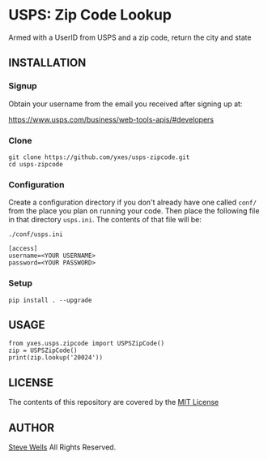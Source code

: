 # USPS: Zip Code Lookup
Armed with a UserID from USPS and a zip code, return the city and state

## INSTALLATION

### Signup

Obtain your username from the email you received after signing up at:

https://www.usps.com/business/web-tools-apis/#developers


### Clone

```
git clone https://github.com/yxes/usps-zipcode.git
cd usps-zipcode
```

### Configuration

Create a configuration directory if you don't already have one called `conf/`
from the place you plan on running your code. Then place the following file
in that directory `usps.ini`. The contents of that file will be:

`./conf/usps.ini`
```
[access]
username=<YOUR USERNAME>
password=<YOUR PASSWORD>
```

### Setup

`pip install . --upgrade`

## USAGE

```
from yxes.usps.zipcode import USPSZipCode()
zip = USPSZipCode()
print(zip.lookup('20024'))
```

## LICENSE

The contents of this repository are covered by the [MIT License](LICENSE)

## AUTHOR

[Steve Wells](https://www.stephendwells.com/) All Rights Reserved.